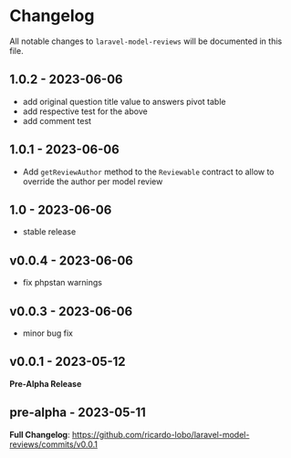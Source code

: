 # Changelog

All notable changes to `laravel-model-reviews` will be documented in this file.

## 1.0.2 - 2023-06-06

- add original question title value to answers pivot table
- add respective test for the above
- add comment test

## 1.0.1 - 2023-06-06

- Add `getReviewAuthor` method to the `Reviewable` contract to allow to override the author per model review

## 1.0 - 2023-06-06

- stable release

## v0.0.4 - 2023-06-06

- fix phpstan warnings

## v0.0.3 - 2023-06-06

- minor bug fix

## v0.0.1 - 2023-05-12

**Pre-Alpha Release**

## pre-alpha - 2023-05-11

**Full Changelog**: https://github.com/ricardo-lobo/laravel-model-reviews/commits/v0.0.1
